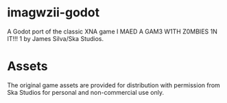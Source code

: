 # imagwzii-godot
A Godot port of the classic XNA game I MAED A GAM3 W1TH Z0MBIES 1N IT!!! 1 by James Silva/Ska Studios.

# Assets
The original game assets are provided for distribution with permission from Ska Studios for personal and non-commercial use only.